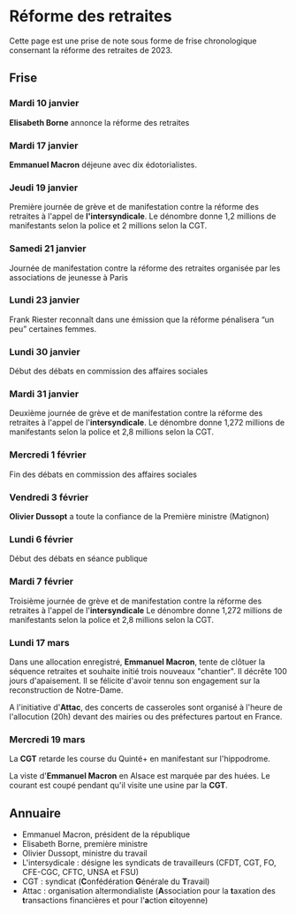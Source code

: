 # Réforme des retraites

Cette page est une prise de note sous forme de frise chronologique consernant la réforme des retraites de 2023.

## Frise

### Mardi 10 janvier

**Elisabeth Borne** annonce la réforme des retraites

### Mardi 17 janvier

**Emmanuel Macron** déjeune avec dix édotorialistes. 

### Jeudi 19 janvier

Première journée de grève et de manifestation contre la réforme des retraites à l'appel de **l'intersyndicale**.
Le dénombre donne 1,2 millions de manifestants selon la police et 2 millions selon la CGT.

### Samedi 21 janvier

Journée de manifestation contre la réforme des retraites organisée par les associations de jeunesse à Paris

### Lundi 23 janvier

Frank Riester reconnaît dans une émission que la réforme pénalisera “un peu” certaines femmes.

### Lundi 30 janvier

Début des débats en commission des affaires sociales

### Mardi 31 janvier

Deuxième journée de grève et de manifestation contre la réforme des retraites à l'appel de l'**intersyndicale**.
Le dénombre donne 1,272 millions de manifestants selon la police et 2,8 millions selon la CGT.

### Mercredi 1 février

Fin des débats en commission des affaires sociales

### Vendredi 3 février

**Olivier Dussopt** a toute la confiance de la Première ministre (Matignon)

### Lundi 6 février

Début des débats en séance publique

### Mardi 7 février

Troisième journée de grève et de manifestation contre la réforme des retraites à l'appel de l'**intersyndicale**
Le dénombre donne 1,272 millions de manifestants selon la police et 2,8 millions selon la CGT.

### Lundi 17 mars

Dans une allocation enregistré, **Emmanuel Macron**, tente de clôtuer la séquence retraites et souhaite initié trois nouveaux "chantier". 
Il décrête 100 jours d'apaisement.
Il se félicite d'avoir tennu son engagement sur la reconstruction de Notre-Dame.

A l'initiative d'**Attac**, des concerts de casseroles sont organisé à l'heure de l'allocution (20h) devant des mairies ou des préfectures partout en France.

### Mercredi 19 mars

La **CGT** retarde les course du Quinté+ en manifestant sur l'hippodrome.

La viste d'**Emmanuel Macron** en Alsace est marquée par des huées. Le courant est coupé pendant qu'il visite une usine par la **CGT**.


## Annuaire

- Emmanuel Macron, président de la république
- Elisabeth Borne, première ministre
- Olivier Dussopt, ministre du travail
- L'intersydicale : désigne les syndicats de travailleurs (CFDT, CGT, FO, CFE-CGC, CFTC, UNSA et FSU)
- CGT : syndicat (**C**onfédération **G**énérale du **T**ravail)
- Attac : organisation altermondialiste (**A**ssociation pour la **t**axation des **t**ransactions financières et pour l'**a**ction **c**itoyenne)
